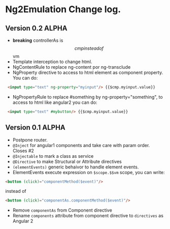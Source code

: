 # Ng2Emulation Change log.

## Version 0.2 ALPHA
* **breaking** controllerAs is $$cmp instead of $$vm
* Template interception to change html.
* NgContentRule to replace ng-content por ng-transclude
* NgProperty directive to access to html element as component property. You can do:
````html
 <input type="text" ng-property="myinput"/> {{$cmp.myinput.value}}
````
* NgPropertyRule to replace #something by ng-property="something", to access to html like angular2 you can do:
````html
 <input type="text" #mybutton/> {{$cmp.myinput.value}}
````

## Version 0.1 ALPHA
* Postpone router.
* `@Inject` for angular1 components and take care with param order. Closes #2
* `@Injectable` to mark a class as service
* `@Directive` to make Structural or Attribute directives
* `(elementEvents)` generic behaivor to handle element events.
* ElementEvents execute expression on `$scope.$$vm` scope, you can write:
````html
<button (click)="componentMethod($event)"/>
````
instead of
````html
<button (click)="componentAs.componentMethod($event)"/>
````

* Remove `componentAs` from Component directive
* Rename `components` attribute from component directive to `directives` as Angular 2